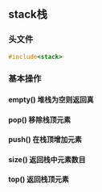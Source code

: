 ## stack栈

### 头文件

```c++
#include<stack>
```

### 基本操作

#### empty() 堆栈为空则返回真

#### pop() 移除栈顶元素

#### push() 在栈顶增加元素

#### size() 返回栈中元素数目

#### top() 返回栈顶元素